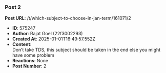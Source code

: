 ### Post 2
**Post URL**: /t/which-subject-to-choose-in-jan-term/161071/2
- **ID**: 575247
- **Author**: Rajat Goel (22f3002293)
- **Created At**: 2025-01-01T16:49:57.552Z
- **Content**:  
  Don’t take TDS, this subject should be taken in the end else you might have some problem
- **Reactions**: None
- **Post Number**: 2

